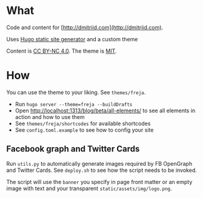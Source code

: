 # What

Code and content for [http://dmitriid.com](http://dmitriid.com).

Uses [Hugo static site generator](https://gohugo.io) and a custom theme

Content is [CC BY-NC 4.0](https://creativecommons.org/licenses/by-nc/4.0/). The theme is [MIT](https://opensource.org/licenses/MIT).

# How

You can use the theme to your liking. See `themes/freja`.

- Run `hugo server --theme=freja --buildDrafts`
- Open [http://localhost:1313/blog/beta/all-elements/](http://localhost:1313/blog/beta/all-elements/) to see all elements in action and how to use them
- See `themes/freja/shortcodes` for available shortcodes
- See `config.toml.example` to see how to config your site

## Facebook graph and Twitter Cards

Run `utils.py` to automatically generate images required by FB OpenGraph and Twitter Cards. See `deploy.sh` to see how the script needs to be invoked.

The script will use the `banner` you specify in page front matter or an empty image with text and your transparent `static/assets/img/logo.png`.

